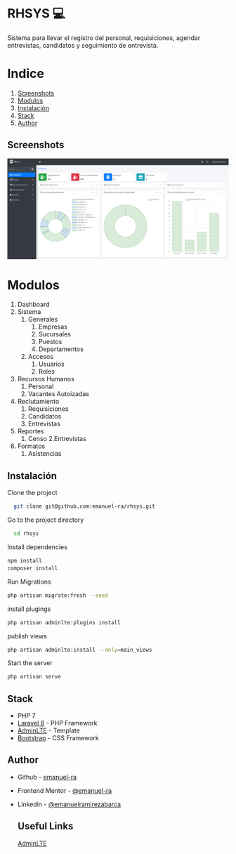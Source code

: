 
# RHSYS 💻
Sistema para llevar el registro del personal, requisiciones, agendar entrevistas, candidatos y seguimiento de entrevista.

# Indice 
1. [Screenshots](#Screenshots)  
2. [Modulos](#Modulos)  
3. [Instalación](#Instalación)  
4. [Stack](#Stack)
5. [Author](#Author)

## Screenshots  
![Dashboard Screenshot](./screenshots/rhsys-dashboard.png)  
 
# Modulos
1. Dashboard
2. Sistema
    1. Generales
        1. Empresas
        2. Sucursales 
        3. Puestos
        4. Departamentos
    2. Accesos
        1. Usuarios
        2. Roles
3. Recursos Humanos
    1. Personal
    2. Vacantes Autoizadas
4. Reclutamiento
    1. Requisiciones
    2. Candidatos
    3. Entrevistas
5. Reportes
    1. Censo
    2.Entrevistas
6. Formatos
    1. Asistencias

## Instalación  

Clone the project  

~~~bash  
  git clone git@github.com:emanuel-ra/rhsys.git
~~~

Go to the project directory  

~~~bash  
  cd rhsys
~~~

Install dependencies  

~~~bash  
npm install
composer install
~~~

Run Migrations

~~~bash  
php artisan migrate:fresh --seed
~~~

install plugings

~~~bash  
php artisan adminlte:plugins install
~~~

publish views

~~~bash  
php artisan adminlte:install --only=main_views
~~~

Start the server  

~~~bash  
php artisan serve
~~~  

## Stack
- PHP 7
- [Laravel 8](https://laravel.com/docs/8.x) - PHP Framework
- [AdminLTE](https://adminlte.io/docs/3.0/implementations.html) - Template
- [Bootstrap](https://getbootstrap.com/docs/5.1/getting-started/introduction/) - CSS Framework

## Author 
- Github - [emanuel-ra](https://github.com/emanuel-ra/)
- Frontend Mentor - [@emanuel-ra](https://www.frontendmentor.io/profile/emanuel-ra)
- Linkedin - [@emanuelramirezabarca](https://www.linkedin.com/in/emanuelramirezabarca/)

  ## Useful Links
  [AdminLTE](https://github.com/jeroennoten/Laravel-AdminLTE/wiki/Plugins-Configuration)
 
